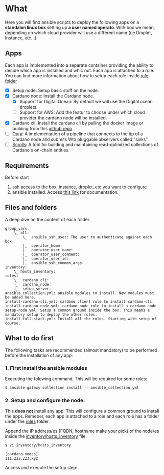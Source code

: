 # What 
Here you will find ansible scripts to deploy the following apps on a **standalon linux box** setting up **a user named operato**. With box we mean, depending on which cloud provider will use a different name (i.e Droplet, Instance, etc...)

## Apps

Each app is implemented into a separate container providing the ability to decide which app is installed and whic not. Each app is attached to a role. You can find more information about how to setup each role inside [role folder](./roles)

- [x] Setup node: Setup basic stuff on the node.
- [x] Cardano node: Install the Cardano node.
    - [x] Support for Digital Ocean: By default we will use the Digital ocean droplets.
    - [ ] Support for AWS: Add the featur to choose under which cloud provider the cardano node will be installed.
- [x] Cardano cli: Install the cardano cli by pulling the docker image or building from this [github repo](https://github.com/adrabenche-org/yacc-builder.git)
- [ ] [Oura](https://github.com/txpipe/oura.git):  A implementation of a pipeline that connects to the tip of a Cardano node and submits Wto pluggable observers called "sinks".
- [ ] [Scrolls](https://github.com/txpipe/scrolls.git): A tool for building and maintaining read-optimized collections of Cardano's on-chain entities.

## Requirements

Before start

1) ssh access to the box, instance, droplet, etc you want to configure
2) ansible installed. Access [this link](https://docs.ansible.com/ansible/latest/installation_guide/intro_installation.html) for documentation.

## Files and folders

A deep dive on the content of each folder. 

```
group_vars:
    \_ all:
        \_  ansible_ssh_user: The user to authenticate against each box
        |_  operator_home: 
        |_  operator_user_name:
        |_  operator_user_comment:
        |_  operator_user_id:
        |_  ansible_ssh_common_args:
inventory:
    \_ hosts_inventory:
roles:
    \_  cardano_cli:
    |_  cardano_node:
    |_  setup_server:
ansible_collection.yml: ansible modules to install. New modules must be added here.
install-cardano-cli.yml: cardano client role to install cardano-cli.
install-cardano-node.yml: cardano node role to install a cardano node
setup-node.yml: Setup a common ground inside the box. This means a mandatory setup to deploy the other roles.
install-full-stack.yml: Install all the roles. Starting with setup of course.
```

## What to do first

The following tasks are recommended (almost mandatory) to be performed before the installation of any app:

### 1. First install the ansible modules 

Executing the folowing command. This will be required for some roles:
```bash
$ ansible-galaxy collection install -r ansible_collection.yml
```

### 2. Setup and configure the node. 

This **does not** install any app. This will configure a common ground to install the apps. Remeber, each app is attached to a role and each role has a folder under the [roles](./roles) folder.

Append the IP address/es (FQDN, hostname make your pick) of the node/es inside the [inventory/hosts_inventory](./inventory/hosts_inventory) file.

```bash
$ vi inventory/hosts_inventory
```
```
[cardano-nodes]
111.222.223.xyz
```
Access and execute the setup step:
